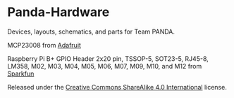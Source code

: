 Panda-Hardware
======

Devices, layouts, schematics, and parts for Team PANDA. 

MCP23008 from [Adafruit](https://github.com/adafruit/Adafruit-Eagle-Library)

Raspberry Pi B+ GPIO Header 2x20 pin, TSSOP-5, SOT23-5, RJ45-8, LM358, M02, M03, M04, M05, M06, M07, M09, M10, and M12 from [Sparkfun](https://github.com/sparkfun/SparkFun-Eagle-Libraries)

Released under the [Creative Commons ShareAlike 4.0 International](https://creativecommons.org/licenses/by-sa/4.0/) license.
